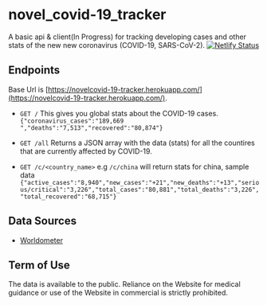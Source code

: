 #  novel_covid-19_tracker
A basic api & client(In Progress) for tracking developing cases and other stats of the new new coronavirus (COVID-19, SARS-CoV-2).
[![Netlify Status](https://api.netlify.com/api/v1/badges/ff996e81-c4a8-43ec-8c90-0dc492dcd2de/deploy-status)](https://app.netlify.com/sites/covd/deploys)

## Endpoints
Base Url is [https://novelcovid-19-tracker.herokuapp.com/](https://novelcovid-19-tracker.herokuapp.com/).

- ```GET /```  This gives you global stats about the COVID-19 cases. ```{"coronavirus_cases":"189,669 ","deaths":"7,513","recovered":"80,874"}```

- ```GET /all``` Returns a JSON array with the data (stats) for all the countires that are currently affected by COVID-19.

- ```GET /c/<country_name>``` e.g ```/c/china``` will return stats for china, sample data ```{"active_cases":"8,940","new_cases":"+21","new_deaths":"+13","serious/critical":"3,226","total_cases":"80,881","total_deaths":"3,226","total_recovered":"68,715"}```

## Data Sources
- [Worldometer](https://www.worldometers.info/coronavirus/)

## Term of Use
The data is available to the public. Reliance on the Website for medical guidance or use of the Website in commercial is strictly prohibited.